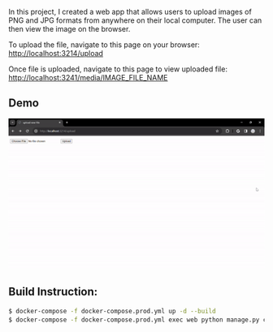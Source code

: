 In this project, I created a web app that allows users to upload images of PNG and JPG formats from anywhere on their local computer. The user can then view the image on the browser.

To upload the file, navigate to this page on your browser:
[http://localhost:3214/upload](http://localhost:3214/upload)

Once file is uploaded, navigate to this page to view uploaded file:
[http://localhost:3241/media/IMAGE_FILE_NAME](http://localhost:3241/media/IMAGE_FILE_NAME)

## Demo
![Upload Image Demo](upload_image.gif)

## Build Instruction:
```bash
$ docker-compose -f docker-compose.prod.yml up -d --build
$ docker-compose -f docker-compose.prod.yml exec web python manage.py create_db
